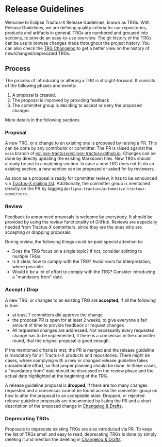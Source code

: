 # Release Guidelines

Welcome to Eclipse Tractus-X Release Guidelines, known as TRGs. With Release Guidelines, we are defining quality
criteria for our repositories, products and artifacts in general. TRGs are numbered and grouped into sections, to
provide an easy-to-use overview. The git history of the TRGs can be use to browse changes made throughout the project
history. You can also check the [TRG Changelog](release/trg-0) to get a better view on the history of
new/changed/deprecated TRGs.

## Process

The process of introducing or altering a TRG is straight-forward. It consists of the following phases and events:

1. A proposal is created.
2. The proposal is improved by providing feedback
3. The committer group is deciding to accept or deny the proposed changes

More details in the following sections

### Proposal

A new TRG, or a change to an existing one is proposed by raising a PR. This can be done by any contributor or committer.
The PR is raised against the `main` branch
of [eclipse-tractusx/eclipse-tractusx.github.io](https://github.com/eclipse-tractusx/eclipse-tractusx.github.io/).
Changes can be done by directly updating the existing Markdown files. New TRGs should already be put to a matching
section. In case a new TRG does not fit do an existing section, a new section can be proposed or asked for by reviewers.

As soon as a proposal is ready for committer review, it has to be announced
via [Tractus-X mailing list](https://accounts.eclipse.org/mailing-list/tractusx-dev). Additionally, the committer group
is mentioned directly on the PR by tagging `@eclipse-tractusx/automotive-tractusx-committers`.

### Review

Feedback to announced proposals is welcome by everybody. It should be provided by using the review functionality of
GitHub. Reviews are especially needed from Tractus-X committers, since they are the ones who are accepting or dropping
proposals.

During review, the following things could be paid special attention to:

- Does the TRG focus on a single topic? If not, consider splitting to multiple TRGs.
- Is it clear, how to comply with the TRG? Avoid room for interpretation, where possible.
- Would it be a lot of effort to comply with the TRG? Consider introducing a "mandatory from" date.

### Accept / Drop

A new TRG, or changes to an existing TRG are __accepted__, if all the following is true:

- at least 7 committers did approve the change
- the proposal PR is open for at least 2 weeks, to give everyone a fair amount of time to provide feedback or request
  changes
- All requested changes are addressed. Not necessarily every requested change has to be implemented, if there is a
  consensus in the committer round, that the original proposal is good enough.

If the mentioned criteria is met, the PR is merged and the release guideline is mandatory for all Tractus-X products and
repositories. There might be cases, where complying with a new or changed release guideline takes considerable effort,
so that proper planning should be done. In these cases, a "mandatory from" date should be discussed in the review phase
and the actual date highlighted at the beginning of the TRG.

A release guideline proposal is __dropped__, if there are too many changes requested and a consensus cannot be found
across the committer group on how to alter the proposal to an acceptable state. Dropped, or rejected release guideline
proposals are documented by listing the PR and a short description of the proposed change
in [Changelog & Drafts](release/trg-0/trg-0.md).

### Deprecating TRGs

Proposals to deprecate existing TRGs are also introduced via PR. To keep the list of TRGs small and easy to read,
deprecating TRGs is done by simply deleting it and mention the deleting in [Changelog & Drafts](release/trg-0/trg-0.md).
